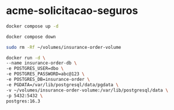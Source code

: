 # acme-solicitacao-seguros





``` bash
docker compose up -d
```

``` bash
docker compose down
```

``` bash
sudo rm -Rf ~/volumes/insurance-order-volume
```


``` bash
docker run -d \
--name insurance-order-db \
-e POSTGRES_USER=dbo \
-e POSTGRES_PASSWORD=abc@123 \
-e POSTGRES_DB=insurance-order \
-e PGDATA=/var/lib/postgresql/data/pgdata \
-v ~/volumes/insurance-order-volume:/var/lib/postgresql/data \
-p 5432:5432 \
postgres:16.3
```